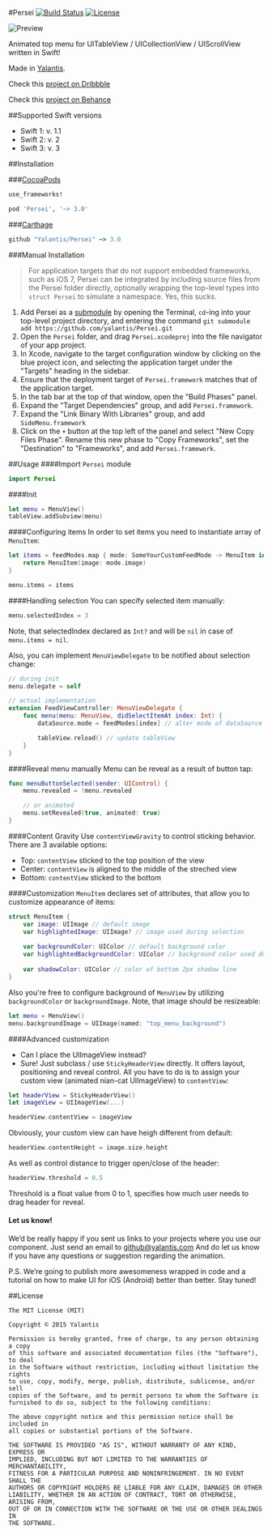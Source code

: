 #Persei
[![Build Status](https://travis-ci.org/Yalantis/Persei.svg)](https://travis-ci.org/Yalantis/Persei)
[![License](http://img.shields.io/badge/license-MIT-green.svg?style=flat)](https://github.com/Yalantis/Persei/blob/master/LICENSE)

![Preview](https://github.com/Yalantis/Persei/blob/master/Assets/animation.gif)

Animated top menu for UITableView / UICollectionView / UIScrollView written in Swift!

Made in [Yalantis](https://yalantis.com/?utm_source=github).

Check this [project on Dribbble](https://dribbble.com/shots/1706861-Top-Menu-Animation?list=users&offset=23)

Check this [project on Behance](https://www.behance.net/gallery/20411445/Mobile-Animations-Interactions%20)

##Supported Swift versions

- Swift 1: v. 1.1
- Swift 2: v. 2
- Swift 3: v. 3

##Installation

###[CocoaPods](http://cocoapods.org)

```ruby
use_frameworks! 

pod 'Persei', '~> 3.0'
```

###[Carthage](http://github.com/Carthage/Carthage)

```ruby
github "Yalantis/Persei" ~> 3.0
```

###Manual Installation
> For application targets that do not support embedded frameworks, such as iOS 7, Persei can be integrated by including source files from the Persei folder directly, optionally wrapping the top-level types into `struct Persei` to simulate a namespace. Yes, this sucks.

1. Add Persei as a [submodule](http://git-scm.com/docs/git-submodule) by opening the Terminal, `cd`-ing into your top-level project directory, and entering the command `git submodule add https://github.com/yalantis/Persei.git`
2. Open the `Persei` folder, and drag `Persei.xcodeproj` into the file navigator of your app project.
3. In Xcode, navigate to the target configuration window by clicking on the blue project icon, and selecting the application target under the "Targets" heading in the sidebar.
4. Ensure that the deployment target of `Persei.framework` matches that of the application target.
5. In the tab bar at the top of that window, open the "Build Phases" panel.
6. Expand the "Target Dependencies" group, and add `Persei.framework`.
7. Expand the "Link Binary With Libraries" group, and add `SideMenu.framework`
8. Click on the `+` button at the top left of the panel and select "New Copy Files Phase". Rename this new phase to "Copy Frameworks", set the "Destination" to "Frameworks", and add `Persei.framework`.

##Usage
####Import `Persei` module
```swift
import Persei
```

####Init
```swift
let menu = MenuView()    
tableView.addSubview(menu)
```

####Configuring items 
In order to set items you need to instantiate array of `MenuItem`:

```swift
let items = feedModes.map { mode: SomeYourCustomFeedMode -> MenuItem in
	return MenuItem(image: mode.image)
}

menu.items = items
```

####Handling selection
You can specify selected item manually:
```swift
menu.selectedIndex = 3
```

Note, that selectedIndex declared as `Int?` and will be `nil` in case of `menu.items = nil`. 

Also, you can implement `MenuViewDelegate` to be notified about selection change:
```swift
// during init 
menu.delegate = self

// actual implementation
extension FeedViewController: MenuViewDelegate {
    func menu(menu: MenuView, didSelectItemAt index: Int) {
    	dataSource.mode = feedModes[index] // alter mode of dataSource

    	tableView.reload() // update tableView
    }
}
```

####Reveal menu manually
Menu can be reveal as a result of button tap:
```swift
func menuButtonSelected(sender: UIControl) {
	menu.revealed = !menu.revealed

	// or animated
	menu.setRevealed(true, animated: true)
}
```

####Content Gravity
Use `contentViewGravity` to control sticking behavior. There are 3 available options: 

- Top: `contentView` sticked to the top position of the view
- Center: `contentView` is aligned to the middle of the streched view
- Bottom: `contentView` sticked to the bottom

####Customization
`MenuItem` declares set of attributes, that allow you to customize appearance of items: 
```swift
struct MenuItem {
    var image: UIImage // default image
    var highlightedImage: UIImage? // image used during selection
    
    var backgroundColor: UIColor // default background color
    var highlightedBackgroundColor: UIColor // background color used during selection
    
    var shadowColor: UIColor // color of bottom 2px shadow line
}
```

Also you're free to configure background of `MenuView` by utilizing `backgroundColor` or `backgroundImage`. Note, that image should be resizeable: 
```swift
let menu = MenuView() 
menu.backgroundImage = UIImage(named: "top_menu_background")
```

####Advanced customization
- Can I place the UIImageView instead?
- Sure! Just subclass / use `StickyHeaderView` directly. It offers layout, positioning and reveal control. All you have to do is to assign your custom view (animated nian-cat UIImageView) to `contentView`: 

```swift
let headerView = StickyHeaderView()
let imageView = UIImageView(...) 

headerView.contentView = imageView
```

Obviously, your custom view can have heigh different from default: 
```swift
headerView.contentHeight = image.size.height
```

As well as control distance to trigger open/close of the header: 
```swift
headerView.threshold = 0.5
```
Threshold is a float value from 0 to 1, specifies how much user needs to drag header for reveal.

#### Let us know!

We’d be really happy if you sent us links to your projects where you use our component. Just send an email to github@yalantis.com And do let us know if you have any questions or suggestion regarding the animation. 

P.S. We’re going to publish more awesomeness wrapped in code and a tutorial on how to make UI for iOS (Android) better than better. Stay tuned!

##License

	The MIT License (MIT)

	Copyright © 2015 Yalantis

	Permission is hereby granted, free of charge, to any person obtaining a copy
	of this software and associated documentation files (the "Software"), to deal
	in the Software without restriction, including without limitation the rights
	to use, copy, modify, merge, publish, distribute, sublicense, and/or sell
	copies of the Software, and to permit persons to whom the Software is
	furnished to do so, subject to the following conditions:
	
	The above copyright notice and this permission notice shall be included in
	all copies or substantial portions of the Software.
	
	THE SOFTWARE IS PROVIDED "AS IS", WITHOUT WARRANTY OF ANY KIND, EXPRESS OR
	IMPLIED, INCLUDING BUT NOT LIMITED TO THE WARRANTIES OF MERCHANTABILITY,
	FITNESS FOR A PARTICULAR PURPOSE AND NONINFRINGEMENT. IN NO EVENT SHALL THE
	AUTHORS OR COPYRIGHT HOLDERS BE LIABLE FOR ANY CLAIM, DAMAGES OR OTHER
	LIABILITY, WHETHER IN AN ACTION OF CONTRACT, TORT OR OTHERWISE, ARISING FROM,
	OUT OF OR IN CONNECTION WITH THE SOFTWARE OR THE USE OR OTHER DEALINGS IN
	THE SOFTWARE.
